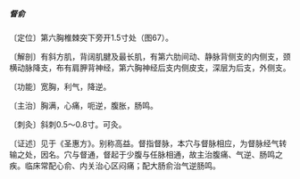 #####  督俞

〔定位〕第六胸椎棘突下旁开1.5寸处（图67）。

〔解剖〕有斜方肌，背阔肌腱及最长肌，有第六肋间动、静脉背侧支的内侧支，颈横动脉降支，布有肩胛背神经，第六胸神经后支内侧皮支，深层为后支，外侧支。

〔功能〕宽胸，利气，降逆。

〔主治〕胸满，心痛，呃逆，腹胀，肠鸣。

〔刺灸〕斜刺0.5〜0.8寸。可灸。

〔证述〕见于《圣惠方》。别称高益。督指督脉，本穴与督脉相应，为督脉经气转输之处，因名。穴与督通，督起于少腹与任脉相通，故主治腹痛、气逆、肠鸣之疾。临床常配心俞、内关治心区闷痛；配大肠俞治气逆肠鸣。
